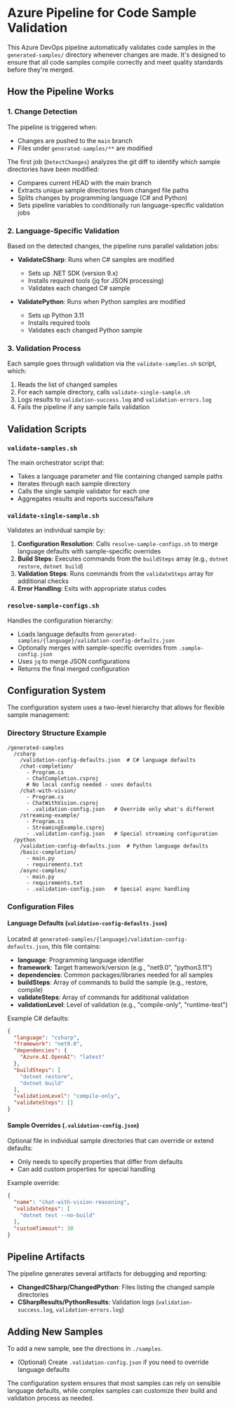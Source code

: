 # Azure Pipeline for Code Sample Validation

This Azure DevOps pipeline automatically validates code samples in the `generated-samples/` directory whenever changes are made. It's designed to ensure that all code samples compile correctly and meet quality standards before they're merged.

## How the Pipeline Works

### 1. Change Detection
The pipeline is triggered when:
- Changes are pushed to the `main` branch
- Files under `generated-samples/**` are modified

The first job (`DetectChanges`) analyzes the git diff to identify which sample directories have been modified:
- Compares current HEAD with the main branch
- Extracts unique sample directories from changed file paths
- Splits changes by programming language (C# and Python)
- Sets pipeline variables to conditionally run language-specific validation jobs

### 2. Language-Specific Validation
Based on the detected changes, the pipeline runs parallel validation jobs:

- **ValidateCSharp**: Runs when C# samples are modified
  - Sets up .NET SDK (version 9.x)
  - Installs required tools (jq for JSON processing)
  - Validates each changed C# sample

- **ValidatePython**: Runs when Python samples are modified
  - Sets up Python 3.11
  - Installs required tools
  - Validates each changed Python sample

### 3. Validation Process
Each sample goes through validation via the `validate-samples.sh` script, which:
1. Reads the list of changed samples
2. For each sample directory, calls `validate-single-sample.sh`
3. Logs results to `validation-success.log` and `validation-errors.log`
4. Fails the pipeline if any sample fails validation

## Validation Scripts

### `validate-samples.sh`
The main orchestrator script that:
- Takes a language parameter and file containing changed sample paths
- Iterates through each sample directory
- Calls the single sample validator for each one
- Aggregates results and reports success/failure

### `validate-single-sample.sh`
Validates an individual sample by:
1. **Configuration Resolution**: Calls `resolve-sample-configs.sh` to merge language defaults with sample-specific overrides
2. **Build Steps**: Executes commands from the `buildSteps` array (e.g., `dotnet restore`, `dotnet build`)
3. **Validation Steps**: Runs commands from the `validateSteps` array for additional checks
4. **Error Handling**: Exits with appropriate status codes

### `resolve-sample-configs.sh`
Handles the configuration hierarchy:
- Loads language defaults from `generated-samples/{language}/validation-config-defaults.json`
- Optionally merges with sample-specific overrides from `.sample-config.json`
- Uses `jq` to merge JSON configurations
- Returns the final merged configuration

## Configuration System

The configuration system uses a two-level hierarchy that allows for flexible sample management:

### Directory Structure Example
```
/generated-samples
  /csharp
    /validation-config-defaults.json  # C# language defaults
    /chat-completion/
      - Program.cs
      - ChatCompletion.csproj
      # No local config needed - uses defaults
    /chat-with-vision/
      - Program.cs
      - ChatWithVision.csproj
      - .validation-config.json   # Override only what's different
    /streaming-example/
      - Program.cs
      - StreamingExample.csproj
      - .validation-config.json   # Special streaming configuration
  /python
    /validation-config-defaults.json  # Python language defaults
    /basic-completion/
      - main.py
      - requirements.txt
    /async-complex/
      - main.py
      - requirements.txt
      - .validation-config.json   # Special async handling
```

### Configuration Files

#### Language Defaults (`validation-config-defaults.json`)
Located at `generated-samples/{language}/validation-config-defaults.json`, this file contains:
- **language**: Programming language identifier
- **framework**: Target framework/version (e.g., "net9.0", "python3.11")
- **dependencies**: Common packages/libraries needed for all samples
- **buildSteps**: Array of commands to build the sample (e.g., restore, compile)
- **validateSteps**: Array of commands for additional validation
- **validationLevel**: Level of validation (e.g., "compile-only", "runtime-test")

Example C# defaults:
```json
{
  "language": "csharp",
  "framework": "net9.0",
  "dependencies": {
    "Azure.AI.OpenAI": "latest"
  },
  "buildSteps": [
    "dotnet restore",
    "dotnet build"
  ],
  "validationLevel": "compile-only",
  "validateSteps": []
}
```

#### Sample Overrides (`.validation-config.json`)
Optional file in individual sample directories that can override or extend defaults:
- Only needs to specify properties that differ from defaults
- Can add custom properties for special handling

Example override:
```json
{
  "name": "chat-with-vision-reasoning",
  "validateSteps": [
    "dotnet test --no-build"
  ],
  "customTimeout": 30
}
```

## Pipeline Artifacts

The pipeline generates several artifacts for debugging and reporting:
- **ChangedCSharp/ChangedPython**: Files listing the changed sample directories
- **CSharpResults/PythonResults**: Validation logs (`validation-success.log`, `validation-errors.log`)

## Adding New Samples

To add a new sample, see the directions in `./samples`.
- (Optional) Create `.validation-config.json` if you need to override language defaults

The configuration system ensures that most samples can rely on sensible language defaults, while complex samples can customize their build and validation process as needed.




